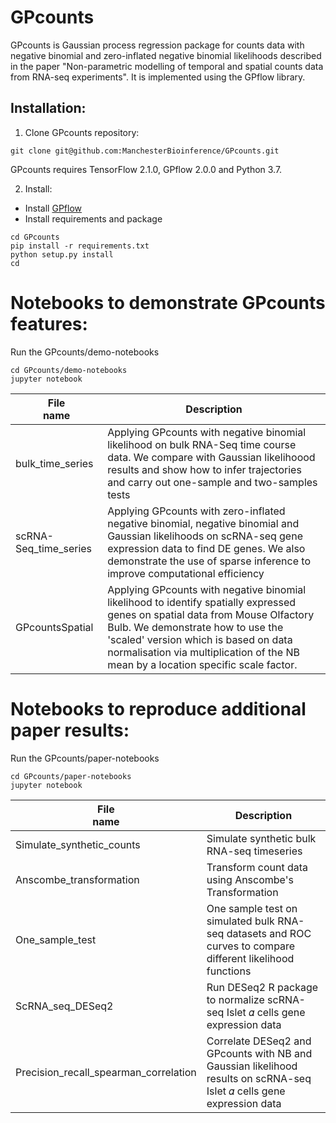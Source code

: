 # GPcounts
GPcounts is Gaussian process regression package for counts data with negative binomial 
and zero-inflated negative binomial likelihoods described in the paper "Non-parametric 
modelling of temporal and spatial counts data from RNA-seq experiments". It is implemented
using the GPflow library. 

## Installation:

1. Clone GPcounts repository:
```
git clone git@github.com:ManchesterBioinference/GPcounts.git
```
GPcounts requires TensorFlow 2.1.0, GPflow 2.0.0 and Python 3.7.

2. Install:
  * Install [GPflow](https://github.com/GPflow/GPflow)
  * Install requirements and package
```
cd GPcounts
pip install -r requirements.txt
python setup.py install
cd 
```
# Notebooks to demonstrate GPcounts features: 
Run the GPcounts/demo-notebooks
```
cd GPcounts/demo-notebooks
jupyter notebook
```
| File <br> name | Description | 
| --- | --- | 
| bulk_time_series | Applying GPcounts with negative binomial likelihood on bulk RNA-Seq time course data. We compare with Gaussian likelihoood results and show how to infer trajectories and carry out one-sample and two-samples tests|
| scRNA-Seq_time_series | Applying GPcounts with zero-inflated negative binomial, negative binomial and Gaussian likelihoods on scRNA-seq gene expression data to find DE genes. We also demonstrate the use of sparse inference to improve computational efficiency|
| GPcountsSpatial| Applying GPcounts with negative binomial likelihood to identify spatially expressed genes on spatial data from Mouse Olfactory Bulb. We demonstrate how to use the 'scaled' version which is based on data normalisation via multiplication of the NB mean by a location specific scale factor.  |

# Notebooks to reproduce additional paper results: 
Run the GPcounts/paper-notebooks
```
cd GPcounts/paper-notebooks
jupyter notebook
```
| File <br> name | Description | 
| --- | --- | 
| Simulate_synthetic_counts | Simulate synthetic bulk RNA-seq timeseries|
| Anscombe_transformation | Transform count data using Anscombe's Transformation|
| One_sample_test | One sample test on simulated bulk RNA-seq datasets and ROC curves to compare different likelihood functions|
| ScRNA_seq_DESeq2 | Run DESeq2 R package to normalize scRNA-seq Islet  𝛼  cells gene expression data|
| Precision_recall_spearman_correlation | Correlate DESeq2 and GPcounts with NB and Gaussian likelihood results on scRNA-seq Islet  𝛼  cells gene expression data|



